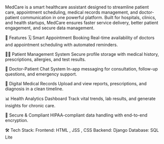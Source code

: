 
MedCare is a smart healthcare assistant designed to streamline patient care, appointment scheduling, medical records management, and doctor-patient communication in one powerful platform. Built for hospitals, clinics, and health startups, MedCare ensures faster service delivery, better patient engagement, and secure data management.

🚀 Features
🗓️ Smart Appointment Booking
Real-time availability of doctors and appointment scheduling with automated reminders.

👩‍⚕️ Patient Management System
Secure profile storage with medical history, prescriptions, allergies, and test results.

💬 Doctor-Patient Chat System
In-app messaging for consultation, follow-up questions, and emergency support.

📁 Digital Medical Records
Upload and view reports, prescriptions, and diagnosis in a clean timeline.

📊 Health Analytics Dashboard
Track vital trends, lab results, and generate insights for chronic care.

🔐 Secure & Compliant
HIPAA-compliant data handling with end-to-end encryption.

🛠️ Tech Stack:
Frontend: HTML , JSS , CSS
Backend: Django
Database: SQL Lite


